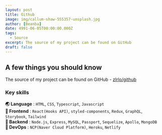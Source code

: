 ```yaml
---
layout: post
title: Github
image: img/callum-shaw-555357-unsplash.jpg
author: [Beanba]
date: 4991-06-05T00:00:00.000Z
tags:
  - Source
excerpt: The source of my project can be found on GitHub
draft: false
---
```


## **A few things you should know**

The source of my project can be found on GitHub - [zlrlo/github](https://github.com/zlrlo)

### Key skills

**🌏 Language** : `HTML`, `CSS`, `Typescript`, `Javascript`<br />
**🌴 Frontend** : `React(Hooks API)`, `styled-components`, `Redux`, `GraphQL`, `Storybook`, `Tailwind`<br />
**🌱 Backend** : `Node.js`, `Express`, `MySQL`, `Passport`, `Sequelize`, `Apollo`, `MongoDB`<br />
**💫 DevOps** : `NCP(Naver Cloud Platform)`, `Heroku`, `Netlify`<br />
